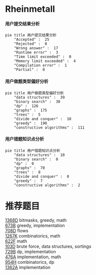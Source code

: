 # Rheinmetall

<!-- tabs:start -->



#### **用户提交结果分析**

```mermaid
pie title 用户提交结果分析
    "Accepted" :  25
    "Rejected" :  0
    "Wrong answer" :  17
    "Runtime error" :  3
    "Time limit exceeded" :  0
    "Memory limit exceeded" :  4
    "Compilation error" :  1
    "Partial" :  0
```

#### **用户做题类型偏好分析**

```mermaid
pie title 用户做题类型偏好分析
    "data structures" :  39
    "binary search" :  30
    "dp" :  126
    "graphs" :  175
    "trees" :  5
    "divide and conquer" :  10
    "greedy" :  190
    "constructive algorithms" :  111
```
#### **用户错题知识点分析**

```mermaid
pie title 用户错题知识点分析
    "data structures" :  10
    "binary search" :  0
    "dp" :  0
    "graphs" :  70
    "trees" :  8
    "divide and conquer" :  0
    "greedy" :  7
    "constructive algorithms" :  2
```



<!-- tabs:end -->
# 推荐题目
[1368D](https://codeforces.com/contest/1368/problem/D)		bitmasks,
                        greedy,
                        math		  
[673B](https://codeforces.com/contest/673/problem/B)		greedy,
                        implementation		  
[708D](https://codeforces.com/contest/708/problem/D)		flows		  
[1267K](https://codeforces.com/contest/1267/problem/K)		combinatorics,
                        math		  
[622F](https://codeforces.com/contest/622/problem/F)		math		  
[103D](https://codeforces.com/contest/103/problem/D)		brute force,
                        data structures,
                        sortings		  
[729B](https://codeforces.com/contest/729/problem/B)		dp,
                        implementation		  
[476A](https://codeforces.com/contest/476/problem/A)		implementation,
                        math		  
[954H](https://codeforces.com/contest/954/problem/H)		combinatorics,
                        dp		  
[1362A](https://codeforces.com/contest/1362/problem/A)		implementation		  
